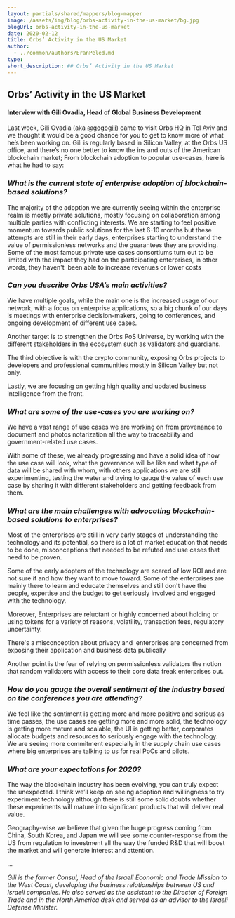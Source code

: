 ```yaml
---
layout: partials/shared/mappers/blog-mapper
image: /assets/img/blog/orbs-activity-in-the-us-market/bg.jpg
blogUrl: orbs-activity-in-the-us-market
date: 2020-02-12
title: Orbs’ Activity in the US Market
author:
  - ../common/authors/EranPeled.md
type:
short_description: ## Orbs’ Activity in the US Market
---
```


## Orbs’ Activity in the US Market

#### Interview with Gili Ovadia, Head of Global Business Development

Last week, Gili Ovadia (aka [@gogogili](https://twitter.com/gogogili)) came to visit Orbs HQ in Tel Aviv and we thought it would be a good chance for you to get to know more of what he’s been working on. Gili is regularly based in Silicon Valley, at the Orbs US office, and there’s no one better to know the ins and outs of the American blockchain market; From blockchain adoption to popular use-cases, here is what he had to say:

### _**What is the current state of enterprise adoption of blockchain-based solutions?**_

The majority of the adoption we are currently seeing within the enterprise realm is mostly private solutions, mostly focusing on collaboration among multiple parties with conflicting interests. We are starting to feel positive momentum towards public solutions for the last 6-10 months but these attempts are still in their early days, enterprises starting to understand the value of permissionless networks and the guarantees they are providing. Some of the most famous private use cases consortiums turn out to be limited with the impact they had on the participating enterprises, in other words, they haven't  been able to increase revenues or lower costs

### _**Can you describe Orbs USA’s main activities?**_

We have multiple goals, while the main one is the increased usage of our network, with a focus on enterprise applications, so a big chunk of our days is meetings with enterprise decision-makers, going to conferences, and ongoing development of different use cases.

Another target is to strengthen the Orbs PoS Universe, by working with the different stakeholders in the ecosystem such as validators and guardians.

The third objective is with the crypto community, exposing Orbs projects to developers and professional communities mostly in Silicon Valley but not only.

Lastly, we are focusing on getting high quality and updated business intelligence from the front.

### _**What are some of the use-cases you are working on?**_

We have a vast range of use cases we are working on from provenance to document and photos notarization all the way to traceability and government-related use cases.

With some of these, we already progressing and have a solid idea of how the use case will look, what the governance will be like and what type of data will be shared with whom, with others applications we are still experimenting, testing the water and trying to gauge the value of each use case by sharing it with different stakeholders and getting feedback from them.

### _**What are the main challenges with advocating blockchain-based solutions to enterprises?**_

Most of the enterprises are still in very early stages of understanding the technology and its potential, so there is a lot of market education that needs to be done, misconceptions that needed to be refuted and use cases that need to be proven.

Some of the early adopters of the technology are scared of low ROI and are not sure if and how they want to move toward. Some of the enterprises are mainly there to learn and educate themselves and still don't have the people, expertise and the budget to get seriously involved and engaged with the technology.

Moreover, Enterprises are reluctant or highly concerned about holding or using tokens for a variety of reasons, volatility, transaction fees, regulatory uncertainty.

There's a misconception about privacy and  enterprises are concerned from exposing their application and business data publically

Another point is the fear of relying on permissionless validators the notion that random validators with access to their core data freak enterprises out.

### _**How do you gauge the overall sentiment of the industry based on the conferences you are attending?**_

We feel like the sentiment is getting more and more positive and serious as time passes, the use cases are getting more and more solid, the technology is getting more mature and scalable, the UI is getting better, corporates allocate budgets and resources to seriously engage with the technology. We are seeing more commitment especially in the supply chain use cases where big enterprises are talking to us for real PoCs and pilots.

### _**What are your expectations for 2020?**_

The way the blockchain industry has been evolving, you can truly expect the unexpected. I think we’ll keep on seeing adoption and willingness to try experiment technology although there is still some solid doubts whether these experiments will mature into significant products that will deliver real value.

Geography-wise we believe that given the huge progress coming from China, South Korea, and Japan we will see some counter-response from the US from regulation to investment all the way the funded R&D that will boost the market and will generate interest and attention.

...

_Gili is the former Consul, Head of the Israeli Economic and Trade Mission to the West Coast, developing the business relationships between US and Israeli companies. He also served as the assistant to the Director of Foreign Trade and in the North America desk and served as an advisor to the Israeli Defense Minister._
